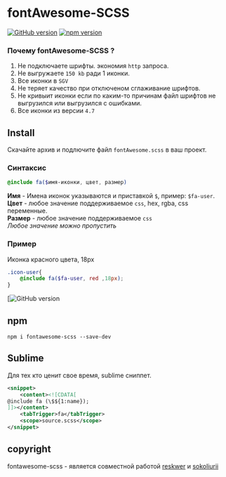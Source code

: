 # fontAwesome-SCSS
[![GitHub version](https://badge.fury.io/gh/reskwer%2FfontAwesome-SCSS.svg)](https://badge.fury.io/gh/reskwer%2FfontAwesome-SCSS) [![npm version](https://badge.fury.io/js/fontawesome-scss.svg)](https://badge.fury.io/js/fontawesome-scss)

### Почему fontAwesome-SCSS ?
1. Не подключаете шрифты. экономия `http` запроса.
2. Не выгружаете `150 kb` ради 1 иконки.
3. Все иконки в `SGV`
4. Не теряет качество при отключеном сглаживание шрифтов.
5. Не кривыит иконки если по каким-то причинам файл шрифтов не выгрузился или выгрузился с ошибками.
6. Все иконки из версии `4.7`

## Install
Скачайте архив и подлючите файл `fontAwesome.scss` в ваш проект.    

### Синтаксис
```scss 
@include fa($имя-иконки, цвет, размер)
```
**Имя** - Имена иконок указываются и приставкой `$`, пример: `$fa-user`.    
**Цвет** - любое значение поддерживаемое `css`, hex, rgba, css переменные.   
**Размер** - любое значение поддерживаемое `css`    
*Любое значение можно пропустить*
### Пример
Иконка красного цвета, 18px
```scss
.icon-user{
    @include fa($fa-user, red ,18px);
}
```
[![GitHub version](https://github.com/reskwer/fontAwesome-SCSS/blob/master/intro.gif?raw=true)      

## npm 
`npm i fontawesome-scss --save-dev`

## Sublime
Для тех кто ценит свое время, sublime сниппет.
```xml
<snippet>
	<content><![CDATA[
@include fa (\$${1:name});
]]></content>
	<tabTrigger>fa</tabTrigger>
	<scope>source.scss</scope>
</snippet>
```

## copyright
fontawesome-scss - является совместной работой 
[reskwer](https://github.com/reskwer) и [sokoliurii](https://github.com/sokoliurii)